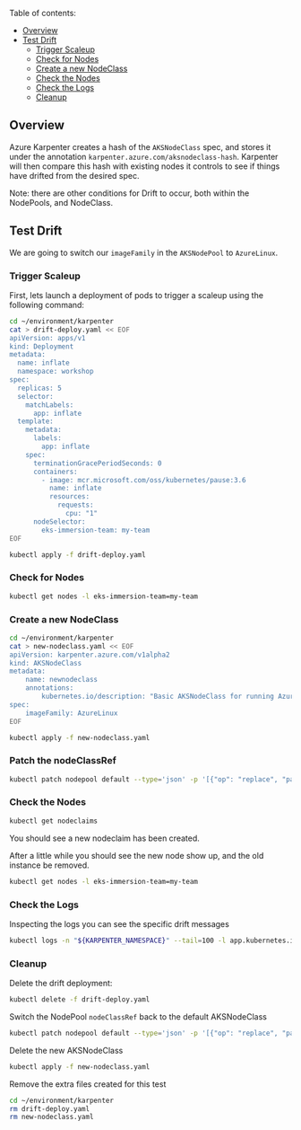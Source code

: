 Table of contents:
- [Overview](#overview)
- [Test Drift](#test-drift)
  - [Trigger Scaleup](#trigger-scaleup)
  - [Check for Nodes](#check-for-nodes)
  - [Create a new NodeClass](#create-a-new-nodeclass)
  - [Check the Nodes](#check-the-nodes)
  - [Check the Logs](#check-the-logs)
  - [Cleanup](#cleanup)

## Overview

Azure Karpenter creates a hash of the `AKSNodeClass` spec, and stores it under the annotation `karpenter.azure.com/aksnodeclass-hash`. Karpenter will then compare this hash with existing nodes it controls to see if things have drifted from the desired spec.

Note: there are other conditions for Drift to occur, both within the NodePools, and NodeClass. 

## Test Drift

We are going to switch our `imageFamily` in the `AKSNodePool` to `AzureLinux`.

### Trigger Scaleup

First, lets launch a deployment of pods to trigger a scaleup using the following command:
```bash
cd ~/environment/karpenter
cat > drift-deploy.yaml << EOF
apiVersion: apps/v1
kind: Deployment
metadata:
  name: inflate
  namespace: workshop
spec:
  replicas: 5
  selector:
    matchLabels:
      app: inflate
  template:
    metadata:
      labels:
        app: inflate
    spec:
      terminationGracePeriodSeconds: 0
      containers:
        - image: mcr.microsoft.com/oss/kubernetes/pause:3.6
          name: inflate
          resources:
            requests:
              cpu: "1"
      nodeSelector:
        eks-immersion-team: my-team
EOF

kubectl apply -f drift-deploy.yaml
```

### Check for Nodes

```bash
kubectl get nodes -l eks-immersion-team=my-team
```

### Create a new NodeClass

```bash
cd ~/environment/karpenter
cat > new-nodeclass.yaml << EOF
apiVersion: karpenter.azure.com/v1alpha2
kind: AKSNodeClass
metadata:
    name: newnodeclass
    annotations:
        kubernetes.io/description: "Basic AKSNodeClass for running AzureLinux nodes"
spec:
    imageFamily: AzureLinux
EOF

kubectl apply -f new-nodeclass.yaml
```

### Patch the nodeClassRef

```bash
kubectl patch nodepool default --type='json' -p '[{"op": "replace", "path": "/spec/template/spec/nodeClassref/name", "value":"newnodeclass"}]'
```

### Check the Nodes

```bash
kubectl get nodeclaims
```

You should see a new nodeclaim has been created.

After a little while you should see the new node show up, and the old instance be removed.

```bash
kubectl get nodes -l eks-immersion-team=my-team
```

### Check the Logs

Inspecting the logs you can see the specific drift messages

```bash
kubectl logs -n "${KARPENTER_NAMESPACE}" --tail=100 -l app.kubernetes.io/name=karpenter | grep -i drift | jq
```

### Cleanup

Delete the drift deployment:

```bash
kubectl delete -f drift-deploy.yaml
```

Switch the NodePool `nodeClassRef` back to the default AKSNodeClass

```bash
kubectl patch nodepool default --type='json' -p '[{"op": "replace", "path": "/spec/template/spec/nodeClassref/name", "value":"default"}]
```

Delete the new AKSNodeClass

```bash
kubectl apply -f new-nodeclass.yaml
```

Remove the extra files created for this test

```bash
cd ~/environment/karpenter
rm drift-deploy.yaml
rm new-nodeclass.yaml
```
